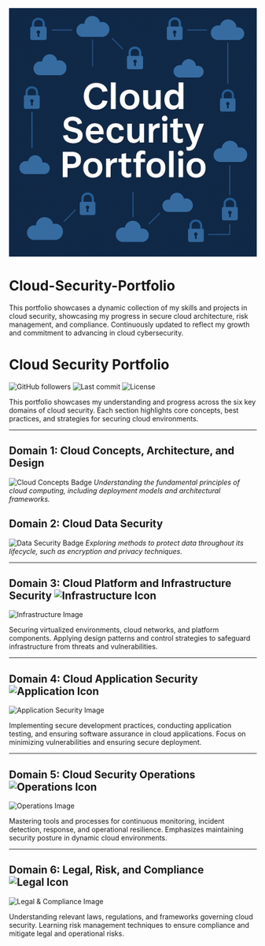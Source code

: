 
<!DOCTYPE html>
<html lang="en">
<head>
  <meta charset="UTF-8" />
  <meta name="viewport" content="width=device-width, initial-scale=1.0"/>
  <link rel="stylesheet" href="styles.css" />
</head>
<body>
  <div class="container">
    <img src="cloud_security_portfolio.png" alt="Cloud Security Portfolio Banner" class="banner" />
    <h1>Cloud-Security-Portfolio</h1>
    <p>This portfolio showcases a dynamic collection of my skills and projects in cloud security, showcasing my progress in secure cloud architecture, risk management, and compliance. Continuously updated to reflect my growth and commitment to advancing in cloud cybersecurity.</p>
  </div>
</body>
</html>

# Cloud Security Portfolio

![GitHub followers](https://img.shields.io/github/followers/yourusername?style=social) ![Last commit](https://img.shields.io/github/last-commit/yourusername/your-repo) ![License](https://img.shields.io/github/license/yourusername/your-repo)

This portfolio showcases my understanding and progress across the six key domains of cloud security. Each section highlights core concepts, best practices, and strategies for securing cloud environments.

---

## Domain 1: Cloud Concepts, Architecture, and Design
![Cloud Concepts Badge](https://img.shields.io/badge/Cloud%20Concepts-Design-brightgreen?style=for-the-badge&logo=cloud)
*Understanding the fundamental principles of cloud computing, including deployment models and architectural frameworks.*

## Domain 2: Cloud Data Security
![Data Security Badge](https://img.shields.io/badge/Data%20Security-Protection-blue?style=for-the-badge&logo=security)
*Exploring methods to protect data throughout its lifecycle, such as encryption and privacy techniques.*

<!-- Repeat for other domains -->

---

## Domain 3: Cloud Platform and Infrastructure Security ![Infrastructure Icon](https://img.shields.io/badge/Infra-Security-orange.svg)
![Infrastructure Image](https://via.placeholder.com/600x200?text=Cloud+Infrastructure)

Securing virtualized environments, cloud networks, and platform components. Applying design patterns and control strategies to safeguard infrastructure from threats and vulnerabilities.

---

## Domain 4: Cloud Application Security ![Application Icon](https://img.shields.io/badge/Application-Security-red.svg)
![Application Security Image](https://via.placeholder.com/600x200?text=Application+Security)

Implementing secure development practices, conducting application testing, and ensuring software assurance in cloud applications. Focus on minimizing vulnerabilities and ensuring secure deployment.

---

## Domain 5: Cloud Security Operations ![Operations Icon](https://img.shields.io/badge/Operations-Monitoring-yellow.svg)
![Operations Image](https://via.placeholder.com/600x200?text=Security+Operations)

Mastering tools and processes for continuous monitoring, incident detection, response, and operational resilience. Emphasizes maintaining security posture in dynamic cloud environments.

---

## Domain 6: Legal, Risk, and Compliance ![Legal Icon](https://img.shields.io/badge/Legal-Risk-green.svg)
![Legal & Compliance Image](https://via.placeholder.com/600x200?text=Legal+and+Compliance)

Understanding relevant laws, regulations, and frameworks governing cloud security. Learning risk management techniques to ensure compliance and mitigate legal and operational risks.





